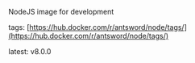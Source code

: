 NodeJS image for development

tags: [https://hub.docker.com/r/antsword/node/tags/](https://hub.docker.com/r/antsword/node/tags/)

latest: v8.0.0
